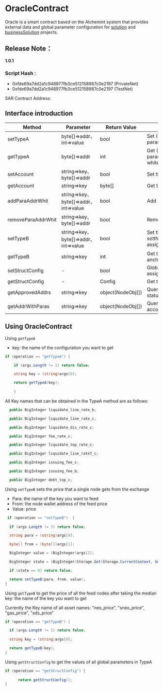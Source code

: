 # OracleContract 

Oracle is a smart contract based on the Alchemint system that provides external data and global parameter configuration for [solution](https://github.com/Alchemint/solution) and [businessSolution](https://github.com/Alchemint/businessSolution) projects.

## Release Note：

**1.0.1**

### Script Hash : 

* 0xfde69a7dd2a1c948977fb3ce512158987c0e2197 (PrivateNet)  
* 0xfde69a7dd2a1c948977fb3ce512158987c0e2197 (TestNet)  

SAR Contract Address: 

## Interface introduction

 Method  | Parameter  | Return Value | Description |
--- | --- | --- | --- 
setTypeA | byte[]=>addr、int=>value | bool | Set (B-side C-side) global config parameters; set (B-side) anchor whitelist;
getTypeA | byte[]=>addr | int | Get (B-side C-side) global config parameter; get (B-side) anchor to set whitelist;
setAccount | string=>key、byte[]=>addr | bool | Set the parameters in the contract
getAccount | string=>key | byte[] | Get the parameters in the contract
addParaAddrWhit | string=>key、byte[]=>addr、int=>value | bool | Add an authorization node Addr to the key
removeParaAddrWhit | string=>key、byte[]=>addr | bool | Remove an authorized node from the key
setTypeB | string=>key、byte[]=>addr、int=>value | bool | Set the digital asset price ($); set the exchange rate anchored to the US dollar ($) assignment storage
getTypeB | string=>key | int | Get the median price($) of digital asset and anchor from multi-nodes 
setStructConfig | - | bool | Global configuration object Config assignment storage
getStructConfig | - | Config | Get the global configuration object Config
getApprovedAddrs | string=>key | object(NodeObj[]) | Query the authorized feeder address and status according to the key
getAddrWithParas | string=>key | object(NodeObj[]) | Query the feeder address and price according to the key
## Using OracleContract 

Using `getTypeA` 
* key: the name of the configuration you want to get
```C#
if (operation == "getTypeA") {

    if (args.Length != 1) return false;

    string key = (string)args[0];

    return getTypeA(key); 
    
    }
```
All Key names that can be obtained in the TypeA method are as follows:
```C#
  public BigInteger liquidate_line_rate_b;

  public BigInteger liquidate_line_rate_c;

  public BigInteger liquidate_dis_rate_c;

  public BigInteger fee_rate_c;

  public BigInteger liquidate_top_rate_c;

  public BigInteger liquidate_line_rateT_c;

  public BigInteger issuing_fee_c;

  public BigInteger issuing_fee_b;

  public BigInteger debt_top_c;
```
Using `setTypeB` sets the price that a single node gets from the exchange

* Para: the name of the key you want to feed
* From: the node wallet address of the feed price
* Value: price

```C#
 if (operation == "setTypeB")  {
  
  if (args.Length != 3) return false;

  string para = (string)args[0];

  byte[] from = (byte[])args[1];

  BigInteger value = (BigInteger)args[2];

  BigInteger state = (BigInteger)Storage.Get(Storage.CurrentContext, GetParaAddrKey(para, from)).AsBigInteger();

  if (state == 0) return false;

  return setTypeB(para, from, value);
}
```
Using `getTypeB` to get the price of all the feed nodes after taking the median key: the name of the key you want to get

Currently the Key name of all asset names: "neo_price", "sneo_price", "gas_price", "sds_price"
```C#
if (operation == "getTypeB") {

  if (args.Length != 1) return false;
 
  string key = (string)args[0];

  return getTypeB(key);
}
```
Using `getStructConfig` to get the values of all global parameters in TypeA
```C#
if (operation == "getStructConfig") {
               
      return getStructConfig();
}
```



